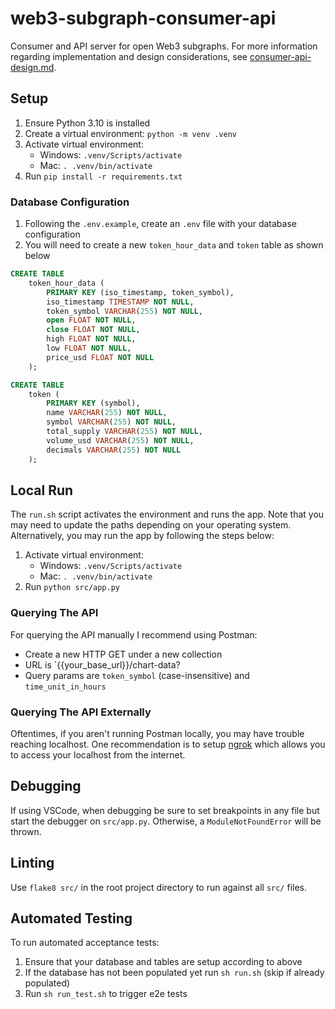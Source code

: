 # web3-subgraph-consumer-api

Consumer and API server for open Web3 subgraphs. For more information regarding implementation and design considerations, see [consumer-api-design.md](https://github.com/stevenxchung/web3-subgraph-consumer-api/blob/master/consumer-api-design.md).

## Setup

1. Ensure Python 3.10 is installed
2. Create a virtual environment: `python -m venv .venv`
3. Activate virtual environment:
   - Windows: `.venv/Scripts/activate`
   - Mac: `. .venv/bin/activate`
4. Run `pip install -r requirements.txt`

### Database Configuration

1. Following the `.env.example`, create an `.env` file with your database configuration
2. You will need to create a new `token_hour_data` and `token` table as shown below

```SQL
CREATE TABLE
    token_hour_data (
        PRIMARY KEY (iso_timestamp, token_symbol),
        iso_timestamp TIMESTAMP NOT NULL,
        token_symbol VARCHAR(255) NOT NULL,
        open FLOAT NOT NULL,
        close FLOAT NOT NULL,
        high FLOAT NOT NULL,
        low FLOAT NOT NULL,
        price_usd FLOAT NOT NULL
    );

CREATE TABLE
    token (
        PRIMARY KEY (symbol),
        name VARCHAR(255) NOT NULL,
        symbol VARCHAR(255) NOT NULL,
        total_supply VARCHAR(255) NOT NULL,
        volume_usd VARCHAR(255) NOT NULL,
        decimals VARCHAR(255) NOT NULL
    );
```

## Local Run

The `run.sh` script activates the environment and runs the app. Note that you may need to update the paths depending on your operating system. Alternatively, you may run the app by following the steps below:

1. Activate virtual environment:
   - Windows: `.venv/Scripts/activate`
   - Mac: `. .venv/bin/activate`
2. Run `python src/app.py`

### Querying The API

For querying the API manually I recommend using Postman:

- Create a new HTTP GET under a new collection
- URL is `{{your_base_url}}/chart-data?
- Query params are `token_symbol` (case-insensitive) and `time_unit_in_hours`

### Querying The API Externally

Oftentimes, if you aren't running Postman locally, you may have trouble reaching localhost. One recommendation is to setup [ngrok](https://ngrok.com/) which allows you to access your localhost from the internet.

## Debugging

If using VSCode, when debugging be sure to set breakpoints in any file but start the debugger on `src/app.py`. Otherwise, a `ModuleNotFoundError` will be thrown.

## Linting

Use `flake8 src/` in the root project directory to run against all `src/` files.

## Automated Testing

To run automated acceptance tests:

1. Ensure that your database and tables are setup according to above
2. If the database has not been populated yet run `sh run.sh` (skip if already populated)
3. Run `sh run_test.sh` to trigger e2e tests

